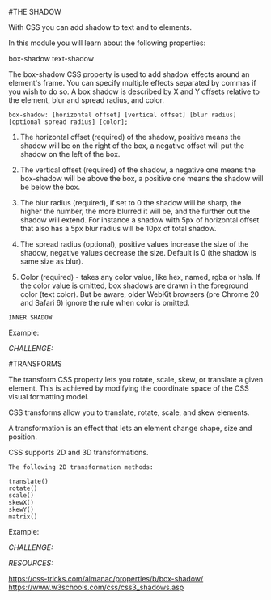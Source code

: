 #THE SHADOW

With CSS you can add shadow to text and to elements.

In this module you will learn about the following properties:

box-shadow
text-shadow


The box-shadow CSS property is used to add shadow effects around an element's frame. You can specify multiple effects separated by commas if you wish to do so. A box shadow is described by X and Y offsets relative to the element, blur and spread radius, and color.


```
box-shadow: [horizontal offset] [vertical offset] [blur radius] [optional spread radius] [color];
```


1. The horizontal offset (required) of the shadow, positive means the shadow will be on the right of the box, a negative offset will put the shadow on the left of the box.

2. The vertical offset (required) of the shadow, a negative one means the box-shadow will be above the box, a positive one means the shadow will be below the box.

3. The blur radius (required), if set to 0 the shadow will be sharp, the higher the number, the more blurred it will be, and the further out the shadow will extend. For instance a shadow with 5px of horizontal offset that also has a 5px blur radius will be 10px of total shadow.

4. The spread radius (optional), positive values increase the size of the shadow, negative values decrease the size. Default is 0 (the shadow is same size as blur).

5. Color (required) - takes any color value, like hex, named, rgba or hsla. If the color value is omitted, box shadows are drawn in the foreground color (text color). But be aware, older WebKit browsers (pre Chrome 20 and Safari 6) ignore the rule when color is omitted.

```
INNER SHADOW
```
Example:

_CHALLENGE:_


#TRANSFORMS

The transform CSS property lets you rotate, scale, skew, or translate a given element. This is achieved by modifying the coordinate space of the CSS visual formatting model.

CSS transforms allow you to translate, rotate, scale, and skew elements.

A transformation is an effect that lets an element change shape, size and position.

CSS supports 2D and 3D transformations.

```
The following 2D transformation methods:

translate()
rotate()
scale()
skewX()
skewY()
matrix()
```

Example:

_CHALLENGE:_




















_RESOURCES:_

https://css-tricks.com/almanac/properties/b/box-shadow/
https://www.w3schools.com/css/css3_shadows.asp


